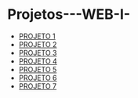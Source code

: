 # Projetos---WEB-I-



- [PROJETO 1](https://annaellycavitoria.github.io/PROJETO1---WEB-I/)
- [PROJETO 2]()
- [PROJETO 3](https://annaellycavitoria.github.io/PROJETO3---WEB-I/)
- [PROJETO 4]()
- [PROJETO 5](https://annaellycavitoria.github.io/PROJETO5---WEB-I/)
- [PROJETO 6](https://annaellycavitoria.github.io/PROJETO6---WEB-I/)
- [PROJETO 7](https://annaellycavitoria.github.io/PROJETO7---WEB-I/)
